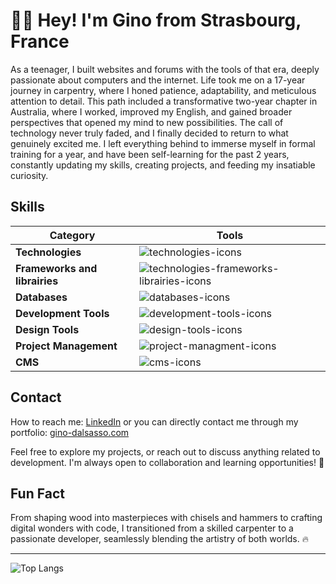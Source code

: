 # 👋🏻 Hey! I'm Gino from Strasbourg, France

As a teenager, I built websites and forums with the tools of that era, deeply passionate about computers and the internet. Life took me on a 17-year journey in carpentry, where I honed patience, adaptability, and meticulous attention to detail. This path included a transformative two-year chapter in Australia, where I worked, improved my English, and gained broader perspectives that opened my mind to new possibilities. The call of technology never truly faded, and I finally decided to return to what genuinely excited me. I left everything behind to immerse myself in formal training for a year, and have been self-learning for the past 2 years, constantly updating my skills, creating projects, and feeding my insatiable curiosity.


## Skills
<div align="center">

|Category|Tools|
|----------|-------|
| **Technologies** | <img src="https://skillicons.dev/icons?i=html,css,js,ts,php" alt="technologies-icons" /> |
| **Frameworks and librairies** | <img src="https://skillicons.dev/icons?i=symfony,dotnet,nextjs,react,tailwind,jquery" alt="technologies-frameworks-librairies-icons" /> |
| **Databases** | <img src="https://skillicons.dev/icons?i=mysql,mongodb" alt="databases-icons" /> |
| **Development Tools** | <img src="https://skillicons.dev/icons?i=git,github,visualstudio,vscode,docker,vite,nodejs" alt="development-tools-icons" /> |
| **Design Tools** | <img src="https://skillicons.dev/icons?i=figma,ai,ps" alt="design-tools-icons" /> |
| **Project Management** | <img src="https://skillicons.dev/icons?i=obsidian,notion,trello" alt="project-managment-icons" /> |
| **CMS** | <img src="https://skillicons.dev/icons?i=webflow,wordpress,shopify" alt="cms-icons" /> |
</div>


## Contact
How to reach me: [LinkedIn](https://www.linkedin.com/in/gino-dalsasso) or you can directly contact me through my portfolio: [gino-dalsasso.com](https://gino-dalsasso.com/)

Feel free to explore my projects, or reach out to discuss anything related to development. I'm always open to collaboration and learning opportunities! 🚀


## Fun Fact
From shaping wood into masterpieces with chisels and hammers to crafting digital wonders with code, I transitioned from a skilled carpenter to a passionate developer, seamlessly blending the artistry of both worlds. 🔥

---

<p>
  <img src="https://github-readme-stats.vercel.app/api/top-langs/?username=ginodalsasso&layout=compact" alt="Top Langs" />
</p>
